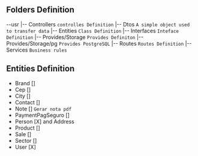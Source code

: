 ## Folders Definition
--usr
|-- Controllers `controlles Definition`
|-- Dtos `A simple object used to transfer data`
|-- Entities `Class Definition`
|-- Interfaces `Inteface Definition`
|-- Provides/Storage `Provides Definiton`
|-- Provides/Storage/pg `Provides PostgreSQL`
|-- Routes `Routes Definition`
|-- Services `Business rules`

## Entities Definition
- Brand             []
- Cep               []
- City              []
- Contact           []
- Note              [] `Gerar nota pdf`
- PaymentPagSeguro  []
- Person            [X] and Address
- Product           []
- Sale              []
- Sector            []
- User              [X]